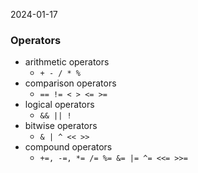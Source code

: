 2024-01-17

### Operators
- arithmetic operators
    - `+ - / * %`
- comparison operators
    - `== != < > <= >=`
- logical operators
    - `&& || !`
- bitwise operators
    - `& | ^ << >>`
- compound operators
    - `+=, -=, *= /= %= &= |= ^= <<= >>=`